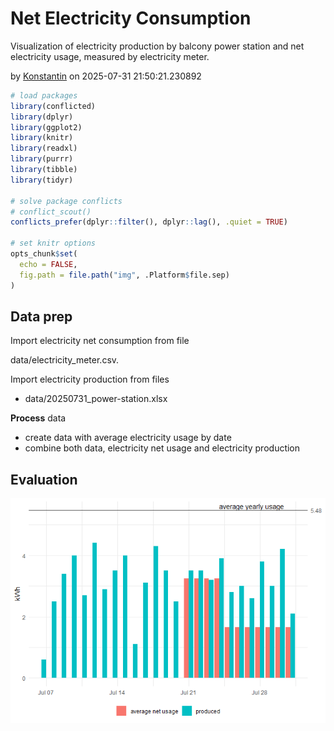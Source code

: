 Net Electricity Consumption
================

Visualization of electricity production by balcony power station and net
electricity usage, measured by electricity meter.

<div>

by <a href="mailto:firstname.lastname@outlook.com">Konstantin</a> on
2025-07-31 21:50:21.230892

</div>

``` r
# load packages
library(conflicted)
library(dplyr)
library(ggplot2)
library(knitr)
library(readxl)
library(purrr)
library(tibble)
library(tidyr)

# solve package conflicts
# conflict_scout()
conflicts_prefer(dplyr::filter(), dplyr::lag(), .quiet = TRUE)

# set knitr options
opts_chunk$set(
  echo = FALSE,
  fig.path = file.path("img", .Platform$file.sep)
)
```

## Data prep

Import electricity net consumption from file

data/electricity_meter.csv.

Import electricity production from files

- data/20250731_power-station.xlsx

**Process** data

- create data with average electricity usage by date
- combine both data, electricity net usage and electricity production

## Evaluation

![](img/viz-1.png)<!-- -->
